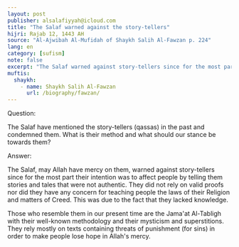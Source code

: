 ```yaml
---
layout: post
publisher: alsalafiyyah@icloud.com
title: "The Salaf warned against the story-tellers"
hijri: Rajab 12, 1443 AH
source: "Al-Ajwibah Al-Mufidah of Shaykh Salih Al-Fawzan p. 224"
lang: en
category: [sufism]
note: false
excerpt: "The Salaf warned against story-tellers since for the most part their intention was to affect people by telling them stories and tales that were not authentic. They did not rely on valid proofs nor did they have any concern for teaching people the laws of their Religion and matters of Creed."
muftis:
  shaykh: 
    - name: Shaykh Salih Al-Fawzan
      url: /biography/fawzan/
--- 
```


Question: 

The Salaf have mentioned the story-tellers (qassas) in the past and condemned them. What is their method and what should our stance be towards them? 

Answer: 

The Salaf, may Allah have mercy on them, warned against story-tellers since for the most part their intention was to affect people by telling them stories and tales that were not authentic. They did not rely on valid proofs nor did they have any concern for teaching people the laws of their Religion and matters of Creed. This was due to the fact that they lacked knowledge. 

Those who resemble them in our present time are the Jama'at Al-Tabligh with their well-known methodology and their mysticism and superstitions. They rely mostly on texts containing threats of punishment (for sins) in order to make people lose hope in Allah's mercy.
